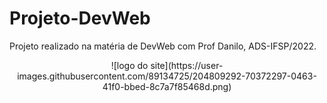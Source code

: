 # Projeto-DevWeb
Projeto realizado na matéria de DevWeb com Prof Danilo, ADS-IFSP/2022.
<div align="center"> ![logo do site](https://user-images.githubusercontent.com/89134725/204809292-70372297-0463-41f0-bbed-8c7a7f85468d.png) </div>

